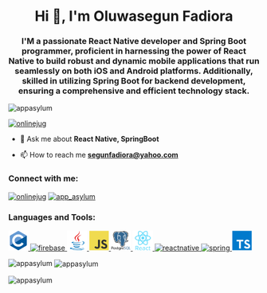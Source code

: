 <h1 align="center">Hi 👋, I'm Oluwasegun Fadiora</h1>
<h3 align="center">I'M a passionate React Native developer and Spring Boot programmer, proficient in harnessing the power of React Native to build robust and dynamic mobile applications that run seamlessly on both iOS and Android platforms. Additionally, skilled in utilizing Spring Boot for backend development, ensuring a comprehensive and efficient technology stack.</h3>


<p align="left"> <img src="https://komarev.com/ghpvc/?username=appasylum&label=Profile%20views&color=0e75b6&style=flat" alt="appasylum" /> </p>

<p align="left"> <a href="https://twitter.com/onlinejug" target="blank"><img src="https://img.shields.io/twitter/follow/onlinejug?logo=twitter&style=for-the-badge" alt="onlinejug" /></a> </p>

- 💬 Ask me about **React Native, SpringBoot**

- 📫 How to reach me **segunfadiora@yahoo.com**

<h3 align="left">Connect with me:</h3>
<p align="left">
<a href="https://twitter.com/onlinejug" target="blank"><img align="center" src="https://raw.githubusercontent.com/rahuldkjain/github-profile-readme-generator/master/src/images/icons/Social/twitter.svg" alt="onlinejug" height="30" width="40" /></a>
<a href="https://instagram.com/app_asylum" target="blank"><img align="center" src="https://raw.githubusercontent.com/rahuldkjain/github-profile-readme-generator/master/src/images/icons/Social/instagram.svg" alt="app_asylum" height="30" width="40" /></a>
</p>

<h3 align="left">Languages and Tools:</h3>
<p align="left"> <a href="https://www.cprogramming.com/" target="_blank" rel="noreferrer"> <img src="https://raw.githubusercontent.com/devicons/devicon/master/icons/c/c-original.svg" alt="c" width="40" height="40"/> </a> <a href="https://firebase.google.com/" target="_blank" rel="noreferrer"> <img src="https://www.vectorlogo.zone/logos/firebase/firebase-icon.svg" alt="firebase" width="40" height="40"/> </a> <a href="https://www.java.com" target="_blank" rel="noreferrer"> <img src="https://raw.githubusercontent.com/devicons/devicon/master/icons/java/java-original.svg" alt="java" width="40" height="40"/> </a> <a href="https://developer.mozilla.org/en-US/docs/Web/JavaScript" target="_blank" rel="noreferrer"> <img src="https://raw.githubusercontent.com/devicons/devicon/master/icons/javascript/javascript-original.svg" alt="javascript" width="40" height="40"/> </a> <a href="https://www.postgresql.org" target="_blank" rel="noreferrer"> <img src="https://raw.githubusercontent.com/devicons/devicon/master/icons/postgresql/postgresql-original-wordmark.svg" alt="postgresql" width="40" height="40"/> </a> <a href="https://reactjs.org/" target="_blank" rel="noreferrer"> <img src="https://raw.githubusercontent.com/devicons/devicon/master/icons/react/react-original-wordmark.svg" alt="react" width="40" height="40"/> </a> <a href="https://reactnative.dev/" target="_blank" rel="noreferrer"> <img src="https://reactnative.dev/img/header_logo.svg" alt="reactnative" width="40" height="40"/> </a> <a href="https://spring.io/" target="_blank" rel="noreferrer"> <img src="https://www.vectorlogo.zone/logos/springio/springio-icon.svg" alt="spring" width="40" height="40"/> </a> <a href="https://www.typescriptlang.org/" target="_blank" rel="noreferrer"> <img src="https://raw.githubusercontent.com/devicons/devicon/master/icons/typescript/typescript-original.svg" alt="typescript" width="40" height="40"/> </a> </p>

<p><img align="left" src="https://github-readme-stats.vercel.app/api/top-langs?username=appasylum&show_icons=true&locale=en&layout=compact" alt="appasylum" /></p>

<p>&nbsp;<img align="center" src="https://github-readme-stats.vercel.app/api?username=appasylum&show_icons=true&locale=en" alt="appasylum" /></p>

<p><img align="center" src="https://github-readme-streak-stats.herokuapp.com/?user=appasylum&" alt="appasylum" /></p>
